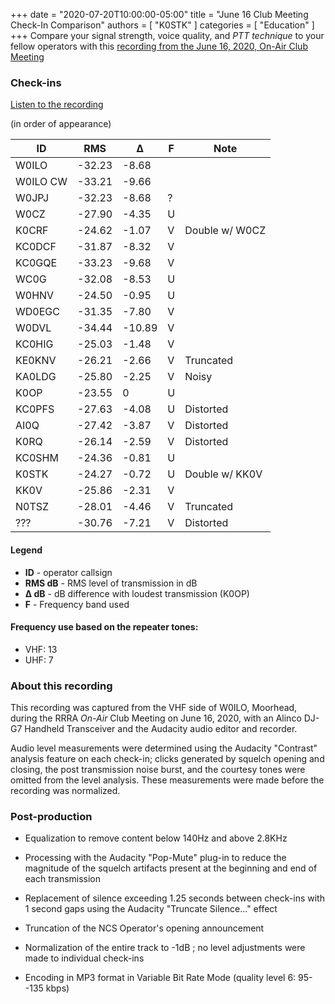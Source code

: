 +++
date = "2020-07-20T10:00:00-05:00"
title = "June 16 Club Meeting Check-In Comparison"
authors = [ "K0STK" ]
categories = [ "Education" ]
+++
Compare your signal strength, voice quality, and *PTT technique* to your fellow
operators with this [recording from the June 16, 2020, On-Air Club Meeting](/s/pmr7yNFg2qzMkJn) 

<!--more-->

### Check-ins

<span class="genericon genericon-audio"></span> [Listen to the recording](/s/pmr7yNFg2qzMkJn)

(in order of appearance)

ID       | RMS | &Delta; | F | Note
---------|-----|---------|---|-----
W0ILO    | -32.23 | -8.68
W0ILO CW | -33.21 | -9.66
W0JPJ    | -32.23 | -8.68 | ?
W0CZ     | -27.90 | -4.35 | U
K0CRF    | -24.62 | -1.07 | V | Double w/ W0CZ
KC0DCF   | -31.87 | -8.32 | V
KC0GQE   | -33.23 | -9.68 | V
WC0G     | -32.08 | -8.53 | U
W0HNV    | -24.50 | -0.95 | U
WD0EGC   | -31.35 | -7.80 | V
W0DVL    | -34.44 | -10.89 | V
KC0HIG   | -25.03 | -1.48 | V
KE0KNV   | -26.21 | -2.66 | V | Truncated
KA0LDG   | -25.80 | -2.25 | V | Noisy
K0OP     | -23.55 | 0 | U
KC0PFS   | -27.63 | -4.08 | U | Distorted
AI0Q     | -27.42 | -3.87 | V | Distorted
K0RQ     | -26.14 | -2.59 | V | Distorted
KC0SHM   | -24.36 | -0.81 | U
K0STK    | -24.27 | -0.72 | U | Double w/ KK0V 
KK0V     | -25.86 | -2.31 | V
N0TSZ    | -28.01 | -4.46 | V | Truncated
???      | -30.76 | -7.21 | V | Distorted 

#### Legend

* **ID** - operator callsign
* **RMS dB** - RMS level of transmission in dB
* **&Delta; dB** - dB difference with loudest transmission (K0OP)
* **F** - Frequency band used

#### Frequency use based on the repeater tones:

* VHF: 13
* UHF: 7

### About this recording

This recording was captured from the VHF side of W0ILO, Moorhead, during
the RRRA *On-Air* Club Meeting on June 16, 2020, with an Alinco DJ-G7
Handheld Transceiver and the Audacity audio editor and recorder.

Audio level measurements were determined using the Audacity "Contrast"
analysis feature on each check-in; clicks generated by squelch opening and
closing, the post transmission noise burst, and the courtesy tones were
omitted from the level analysis. These measurements were made before the
recording was normalized.

### Post-production

* Equalization to remove content below 140Hz and above 2.8KHz

* Processing with the Audacity "Pop-Mute" plug-in to reduce the magnitude of
the squelch artifacts present at the beginning and end of each transmission

* Replacement of silence exceeding 1.25 seconds between check-ins with 1 second
gaps using the Audacity "Truncate Silence..." effect

* Truncation of the NCS Operator's opening announcement

* Normalization of the entire track to -1dB ; no level adjustments were
made to individual check-ins

* Encoding in MP3 format in Variable Bit Rate Mode (quality level 6:
95--135 kbps)
